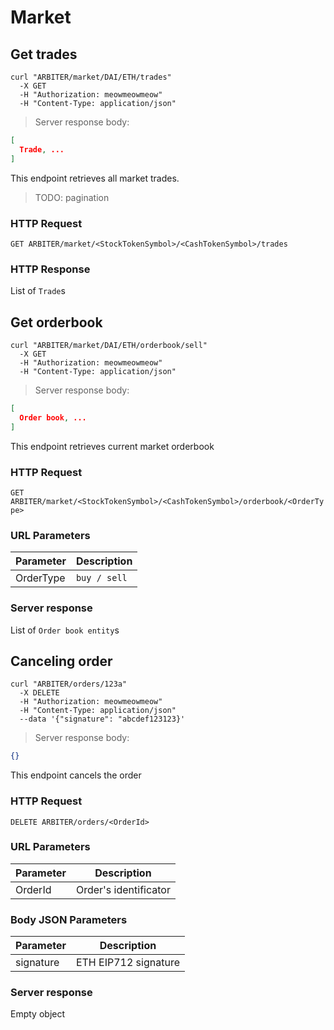 # Market

## Get trades

```shell
curl "ARBITER/market/DAI/ETH/trades"
  -X GET
  -H "Authorization: meowmeowmeow"
  -H "Content-Type: application/json"
```

> Server response body:

```json
[
  Trade, ...
]
```

This endpoint retrieves all market trades.

> TODO: pagination

### HTTP Request

`GET ARBITER/market/<StockTokenSymbol>/<CashTokenSymbol>/trades`

### HTTP Response

List of `Trade`s

## Get orderbook

```shell
curl "ARBITER/market/DAI/ETH/orderbook/sell"
  -X GET
  -H "Authorization: meowmeowmeow"
  -H "Content-Type: application/json"
```

> Server response body:

```json
[
  Order book, ...
]
```

This endpoint retrieves current market orderbook

### HTTP Request

`GET ARBITER/market/<StockTokenSymbol>/<CashTokenSymbol>/orderbook/<OrderType>`

### URL Parameters

Parameter | Description
--------- | -----------
OrderType | `buy / sell`

### Server response

List of `Order book entity`s

## Canceling order

```shell
curl "ARBITER/orders/123a"
  -X DELETE
  -H "Authorization: meowmeowmeow"
  -H "Content-Type: application/json"
  --data '{"signature": "abcdef123123}'
```

> Server response body:

```json
{}
```

This endpoint cancels the order

### HTTP Request

`DELETE ARBITER/orders/<OrderId>`

### URL Parameters

Parameter | Description
--------- | -----------
OrderId | Order's identificator

### Body JSON Parameters

Parameter | Description
--------- | -----------
signature | ETH EIP712 signature

### Server response

Empty object